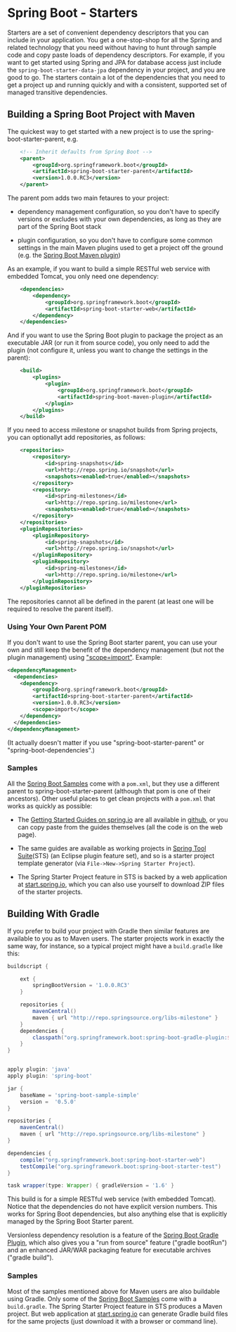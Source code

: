 # Spring Boot - Starters

Starters are a set of convenient dependency descriptors that you can
include in your application. You get a one-stop-shop for all the
Spring and related technology that you need without having to hunt
through sample code and copy paste loads of dependency
descriptors. For example, if you want to get started using Spring and
JPA for database access just include the
`spring-boot-starter-data-jpa` dependency in your project, and you are
good to go.  The starters contain a lot of the dependencies that you
need to get a project up and running quickly and with a consistent,
supported set of managed transitive dependencies.

## Building a Spring Boot Project with Maven

The quickest way to get started with a new project is to use the
spring-boot-starter-parent, e.g.

```xml
	<!-- Inherit defaults from Spring Boot -->
	<parent>
		<groupId>org.springframework.boot</groupId>
		<artifactId>spring-boot-starter-parent</artifactId>
		<version>1.0.0.RC3</version>
	</parent>
```

The parent pom adds two main fetaures to your project:

* dependency management configuration, so you don't have to specify
  versions or excludes with your own dependencies, as long as they are
  part of the Spring Boot stack

* plugin configuration, so you don't have to configure some common
  settings in the main Maven plugins used to get a project off the
  ground (e.g. the
  [Spring Boot Maven plugin](../spring-boot-tools/spring-boot-maven-plugin/README.md))

As an example, if you want to build a simple RESTful web service with
embedded Tomcat, you only need one dependency:

```xml
	<dependencies>
		<dependency>
			<groupId>org.springframework.boot</groupId>
			<artifactId>spring-boot-starter-web</artifactId>
		</dependency>
	</dependencies>
```

And if you want to use the Spring Boot plugin to package the project
as an executable JAR (or run it from source code), you only need to
add the plugin (not configure it, unless you want to change the
settings in the parent):

```xml
	<build>
		<plugins>
			<plugin>
				<groupId>org.springframework.boot</groupId>
				<artifactId>spring-boot-maven-plugin</artifactId>
			</plugin>
		</plugins>
    </build>
```

If you need to access milestone or snapshot builds from Spring
projects, you can optionallyt add repositories, as follows:

```xml
	<repositories>
		<repository>
			<id>spring-snapshots</id>
			<url>http://repo.spring.io/snapshot</url>
			<snapshots><enabled>true</enabled></snapshots>
		</repository>
		<repository>
			<id>spring-milestones</id>
			<url>http://repo.spring.io/milestone</url>
			<snapshots><enabled>true</enabled></snapshots>
		</repository>
	</repositories>
	<pluginRepositories>
		<pluginRepository>
			<id>spring-snapshots</id>
			<url>http://repo.spring.io/snapshot</url>
		</pluginRepository>
		<pluginRepository>
			<id>spring-milestones</id>
			<url>http://repo.spring.io/milestone</url>
		</pluginRepository>
	</pluginRepositories>
```

The repositories cannot all be defined in the parent (at least one
will be required to resolve the parent itself).

### Using Your Own Parent POM

If you don't want to use the Spring Boot starter parent, you can use
your own and still keep the benefit of the dependency management (but
not the plugin management) using
["scope=import"](http://maven.apache.org/guides/introduction/introduction-to-dependency-mechanism.html). Example:

```xml
<dependencyManagement>
  <dependencies>
	<dependency>
		<groupId>org.springframework.boot</groupId>
		<artifactId>spring-boot-starter-parent</artifactId>
		<version>1.0.0.RC3</version>
        <scope>import</scope>
	</dependency>
  </dependencies>
</dependencyManagement>
```

(It actually doesn't matter if you use "spring-boot-starter-parent" or
"spring-boot-dependencies".)

### Samples

All the
[Spring Boot Samples](https://github.com/spring-projects/spring-boot-samples)
come with a `pom.xml`, but they use a different parent to
spring-boot-starter-parent (although that pom is one of their
ancestors). Other useful places to get clean projects with a
`pom.xml` that works as quickly as possible:

* The
[Getting Started Guides on spring.io](http://spring.io/guides/gs) are
all available in [github](https://github.com/spring-guides), or you
can copy paste from the guides themselves (all the code is on the web
page).

* The same guides are available as working projects in
[Spring Tool Suite](http://spring.io/tools/sts)(STS) (an Eclipse
plugin feature set), and so is a starter project template generator
(via `File->New->Spring Starter Project`).

* The Spring Starter Project feature in STS is backed by a web
application at [start.spring.io](http://start.spring.io), which you
can also use yourself to download ZIP files of the starter projects.

## Building With Gradle

If you prefer to build your project with Gradle then similar features
are available to you as to Maven users. The starter projects work in
exactly the same way, for instance, so a typical project might have a
`build.gradle` like this:

```groovy
buildscript {

    ext {
		springBootVersion = '1.0.0.RC3'
	}

    repositories {
	    mavenCentral()
		maven { url "http://repo.springsource.org/libs-milestone" }
	}
	dependencies {
		classpath("org.springframework.boot:spring-boot-gradle-plugin:${springBootVersion}")
	}
}


apply plugin: 'java'
apply plugin: 'spring-boot'

jar {
	baseName = 'spring-boot-sample-simple'
	version =  '0.5.0'
}

repositories {
	mavenCentral()
	maven { url "http://repo.springsource.org/libs-milestone" }
}

dependencies {
	compile("org.springframework.boot:spring-boot-starter-web")
	testCompile("org.springframework.boot:spring-boot-starter-test")
}

task wrapper(type: Wrapper) { gradleVersion = '1.6' }
```

This build is for a simple RESTful web service (with embedded
Tomcat). Notice that the dependencies do not have explicit version
numbers. This works for Spring Boot dependencies, but also anything
else that is explicitly managed by the Spring Boot Starter parent.

Versionless dependency resolution is a feature of the
[Spring Boot Gradle Plugin](../spring-boot-tools/spring-boot-maven-plugin/README.md),
which also gives you a "run from source" feature ("gradle bootRun")
and an enhanced JAR/WAR packaging feature for executable archives
("gradle build").

### Samples

Most of the samples mentioned above for Maven users are also buildable
using Gradle. Only some of the
[Spring Boot Samples](https://github.com/spring-projects/spring-boot-samples)
come with a `build.gradle`. The Spring Starter Project feature in STS
produces a Maven project. But web application at
[start.spring.io](http://start.spring.io) can generate Gradle build
files for the same projects (just download it with a browser or
command line).

